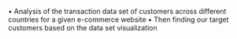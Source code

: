 • Analysis of the transaction data set of customers across different countries for a given e-commerce website
• Then finding our target customers based on the data set visualization
